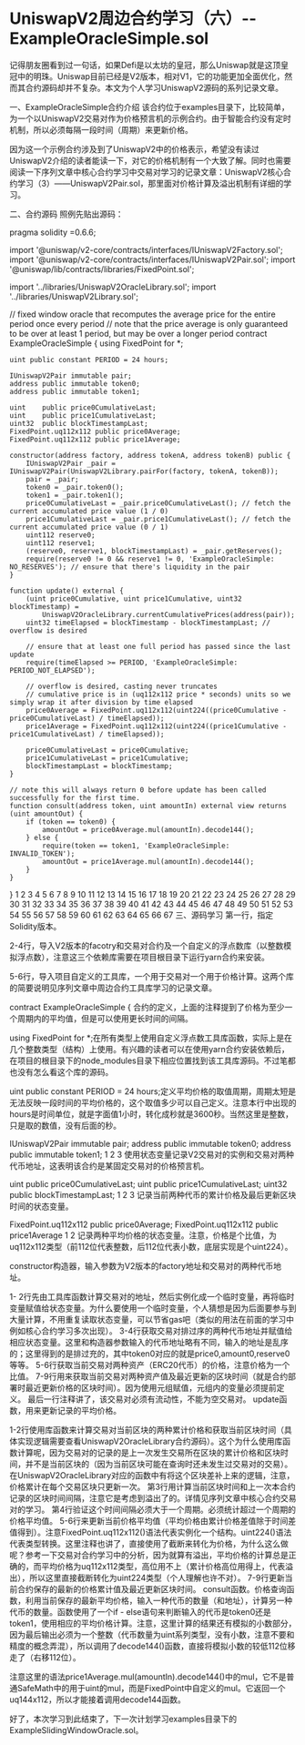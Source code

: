 # UniswapV2周边合约学习（六）-- ExampleOracleSimple.sol

记得朋友圈看到过一句话，如果Defi是以太坊的皇冠，那么Uniswap就是这顶皇冠中的明珠。Uniswap目前已经是V2版本，相对V1，它的功能更加全面优化，然而其合约源码却并不复杂。本文为个人学习UniswapV2源码的系列记录文章。

一、ExampleOracleSimple合约介绍
该合约位于examples目录下，比较简单，为一个以UniswapV2交易对作为价格预言机的示例合约。由于智能合约没有定时机制，所以必须每隔一段时间（周期）来更新价格。

因为这一个示例合约涉及到了UniswapV2中的价格表示，希望没有读过UniswapV2介绍的读者能读一下，对它的价格机制有一个大致了解。同时也需要阅读一下序列文章中核心合约学习中交易对学习的记录文章：UniswapV2核心合约学习（3）——UniswapV2Pair.sol，那里面对价格计算及溢出机制有详细的学习。

二、合约源码
照例先贴出源码：

pragma solidity =0.6.6;

import '@uniswap/v2-core/contracts/interfaces/IUniswapV2Factory.sol';
import '@uniswap/v2-core/contracts/interfaces/IUniswapV2Pair.sol';
import '@uniswap/lib/contracts/libraries/FixedPoint.sol';

import '../libraries/UniswapV2OracleLibrary.sol';
import '../libraries/UniswapV2Library.sol';

// fixed window oracle that recomputes the average price for the entire period once every period
// note that the price average is only guaranteed to be over at least 1 period, but may be over a longer period
contract ExampleOracleSimple {
    using FixedPoint for *;

    uint public constant PERIOD = 24 hours;

    IUniswapV2Pair immutable pair;
    address public immutable token0;
    address public immutable token1;

    uint    public price0CumulativeLast;
    uint    public price1CumulativeLast;
    uint32  public blockTimestampLast;
    FixedPoint.uq112x112 public price0Average;
    FixedPoint.uq112x112 public price1Average;

    constructor(address factory, address tokenA, address tokenB) public {
        IUniswapV2Pair _pair = IUniswapV2Pair(UniswapV2Library.pairFor(factory, tokenA, tokenB));
        pair = _pair;
        token0 = _pair.token0();
        token1 = _pair.token1();
        price0CumulativeLast = _pair.price0CumulativeLast(); // fetch the current accumulated price value (1 / 0)
        price1CumulativeLast = _pair.price1CumulativeLast(); // fetch the current accumulated price value (0 / 1)
        uint112 reserve0;
        uint112 reserve1;
        (reserve0, reserve1, blockTimestampLast) = _pair.getReserves();
        require(reserve0 != 0 && reserve1 != 0, 'ExampleOracleSimple: NO_RESERVES'); // ensure that there's liquidity in the pair
    }

    function update() external {
        (uint price0Cumulative, uint price1Cumulative, uint32 blockTimestamp) =
            UniswapV2OracleLibrary.currentCumulativePrices(address(pair));
        uint32 timeElapsed = blockTimestamp - blockTimestampLast; // overflow is desired

        // ensure that at least one full period has passed since the last update
        require(timeElapsed >= PERIOD, 'ExampleOracleSimple: PERIOD_NOT_ELAPSED');

        // overflow is desired, casting never truncates
        // cumulative price is in (uq112x112 price * seconds) units so we simply wrap it after division by time elapsed
        price0Average = FixedPoint.uq112x112(uint224((price0Cumulative - price0CumulativeLast) / timeElapsed));
        price1Average = FixedPoint.uq112x112(uint224((price1Cumulative - price1CumulativeLast) / timeElapsed));

        price0CumulativeLast = price0Cumulative;
        price1CumulativeLast = price1Cumulative;
        blockTimestampLast = blockTimestamp;
    }

    // note this will always return 0 before update has been called successfully for the first time.
    function consult(address token, uint amountIn) external view returns (uint amountOut) {
        if (token == token0) {
            amountOut = price0Average.mul(amountIn).decode144();
        } else {
            require(token == token1, 'ExampleOracleSimple: INVALID_TOKEN');
            amountOut = price1Average.mul(amountIn).decode144();
        }
    }
}
1
2
3
4
5
6
7
8
9
10
11
12
13
14
15
16
17
18
19
20
21
22
23
24
25
26
27
28
29
30
31
32
33
34
35
36
37
38
39
40
41
42
43
44
45
46
47
48
49
50
51
52
53
54
55
56
57
58
59
60
61
62
63
64
65
66
67
三、源码学习
第一行，指定Solidity版本。

2-4行，导入V2版本的facotry和交易对合约及一个自定义的浮点数库（以整数模拟浮点数），注意这三个依赖库需要在项目根目录下运行yarn合约来安装。

5-6行，导入项目自定义的工具库，一个用于交易对一个用于价格计算。这两个库的简要说明见序列文章中周边合约工具库学习的记录文章。

contract ExampleOracleSimple { 合约的定义，上面的注释提到了价格为至少一个周期内的平均值，但是可以使用更长时间的间隔。

using FixedPoint for *;在所有类型上使用自定义浮点数工具库函数，实际上是在几个整数类型（结构）上使用。有兴趣的读者可以在使用yarn合约安装依赖后，在项目的根目录下的node_modules目录下相应位置找到该工具库源码。不过笔都也没有怎么看这个库的源码。

uint public constant PERIOD = 24 hours;定义平均价格的取值周期，周期太短是无法反映一段时间的平均价格的，这个取值多少可以自己定义。注意本行中出现的hours是时间单位，就是字面值1小时，转化成秒就是3600秒。当然这里是整数，只是取的数值，没有后面的秒。

IUniswapV2Pair immutable pair;
address public immutable token0;
address public immutable token1;
1
2
3
使用状态变量记录V2交易对的实例和交易对两种代币地址，这表明该合约是某固定交易对的价格预言机。

uint    public price0CumulativeLast;
uint    public price1CumulativeLast;
uint32  public blockTimestampLast;
1
2
3
记录当前两种代币的累计价格及最后更新区块时间的状态变量。

FixedPoint.uq112x112 public price0Average;
FixedPoint.uq112x112 public price1Average
1
2
记录两种平均价格的状态变量。注意，价格是个比值，为uq112x112类型（前112位代表整数，后112位代表小数，底层实现是个uint224）。

constructor构造器，输入参数为V2版本的factory地址和交易对的两种代币地址。

1- 2行先由工具库函数计算交易对的地址，然后实例化成一个临时变量，再将临时变量赋值给状态变量。为什么要使用一个临时变量，个人猜想是因为后面要参与到大量计算，不用重复读取状态变量，可以节省gas吧（类似的用法在前面的学习中例如核心合约学习多次出现）。
3-4行获取交易对排过序的两种代币地址并赋值给相应状态变量。这里和构造器参数输入的代币地址略有不同，输入的地址是乱序的；这里得到的是排过充的，其中token0对应的就是price0,amount0,reserve0等等。
5-6行获取当前交易对两种资产（ERC20代币）的价格，注意价格为一个比值。
7-9行用来获取当前交易对两种资产值及最近更新的区块时间（就是合约部署时最近更新价格的区块时间）。因为使用元组赋值，元组内的变量必须提前定义。
最后一行注释讲了，该交易对必须有流动性，不能为空交易对。
update函数，用来更新记录的平均价格。

1-2行使用库函数来计算交易对当前区块的两种累计价格和获取当前区块时间（具体实现逻辑需要查看UniswapV2OracleLibrary合约源码）。这个为什么使用库函数计算呢，因为交易对的记录的是上一次发生交易所在区块的累计价格和区块时间，并不是当前区块的（因为当前区块可能在查询时还未发生过交易对的交易）。在UniswapV2OracleLibrary对应的函数中有将这个区块差补上来的逻辑，注意，价格累计在每个交易区块只更新一次。
第3行用计算当前区块时间和上一次本合约记录的区块时间间隔，注意它是考虑到溢出了的。详情见序列文章中核心合约交易对的学习。
第4行验证这个时间间隔必须大于一个周期。必须统计超过一个周期的价格平均值。
5-6行来更新当前价格平均值（平均价格由累计价格差值除于时间差值得到）。注意FixedPoint.uq112x112()语法代表实例化一个结构。uint224()语法代表类型转换。这里注释也讲了，直接使用了截断来转化为价格，为什么这么做呢？参考一下交易对合约学习中的分析，因为就算有溢出，平均价格的计算总是正确的，而平均价格为uq112x112类型，高位用不上（累计价格高位用得上，代表溢出），所以这里直接截断转化为uint224类型（个人理解也许不对）。
7-9行更新当前合约保存的最新的价格累计值及最近更新区块时间。
consult函数。价格查询函数，利用当前保存的最新平均价格，输入一种代币的数量（和地址），计算另一种代币的数量。函数使用了一个if - else语句来判断输入的代币是token0还是token1，使用相应的平均价格计算。注意，这里计算的结果还有模拟的小数部分，因为最后输出必须为一个整数（代币数量为uint系列类型，没有小数，注意不要和精度的概念弄混），所以调用了decode144()函数，直接将模拟小数的较低112位移走了（右移112位）。

注意这里的语法price1Average.mul(amountIn).decode144()中的mul，它不是普通SafeMath中的用于uint的mul，而是FixedPoint中自定义的mul。它返回一个uq144x112，所以才能接着调用decode144函数。

好了，本次学习到此结束了，下一次计划学习examples目录下的ExampleSlidingWindowOracle.sol。
